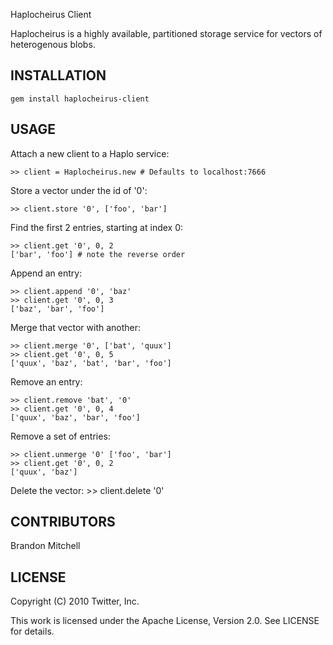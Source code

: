 Haplocheirus Client

Haplocheirus is a highly available, partitioned storage service for
vectors of heterogenous blobs.


INSTALLATION
------------

    gem install haplocheirus-client


USAGE
-----

Attach a new client to a Haplo service:

    >> client = Haplocheirus.new # Defaults to localhost:7666

Store a vector under the id of '0':

    >> client.store '0', ['foo', 'bar']

Find the first 2 entries, starting at index 0:

    >> client.get '0', 0, 2
    ['bar', 'foo'] # note the reverse order

Append an entry:

    >> client.append '0', 'baz'
    >> client.get '0', 0, 3
    ['baz', 'bar', 'foo']

Merge that vector with another:

    >> client.merge '0', ['bat', 'quux']
    >> client.get '0', 0, 5
    ['quux', 'baz', 'bat', 'bar', 'foo']


Remove an entry:

    >> client.remove 'bat', '0'
    >> client.get '0', 0, 4
    ['quux', 'baz', 'bar', 'foo']

Remove a set of entries:

    >> client.unmerge '0' ['foo', 'bar']
    >> client.get '0', 0, 2
    ['quux', 'baz']

Delete the vector:
    >> client.delete '0'


CONTRIBUTORS
------------

Brandon Mitchell


LICENSE
-------

Copyright (C) 2010 Twitter, Inc.

This work is licensed under the Apache License, Version 2.0. See LICENSE for details.
